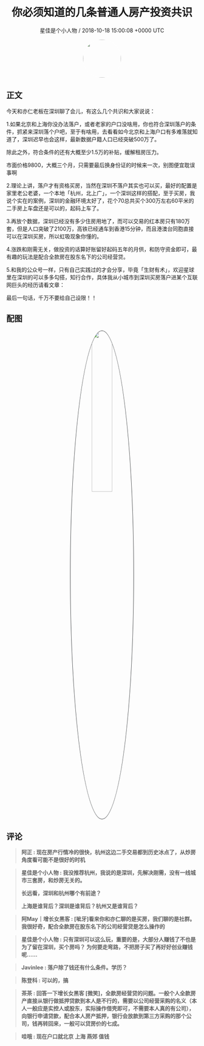 <h1 align="center">你必须知道的几条普通人房产投资共识</h1>
<p align="center">
    <a>星佳是个小人物 / 2018-10-18 15:00:08 &#43;0000 UTC</a>
</p>

<div align="center">
    <img src="https://images.zsxq.com/FkonNNIsUwQqtqoXJK45t32Ey15r?e=1590940799&amp;token=kIxbL07-8jAj8w1n4s9zv64FuZZNEATmlU_Vm6zD:U5g3eg__yk8YqCZHtgV9aIGd41s=" width="100" height="100" style="border:1px solid;border-radius:50%; color:#ffffff"/>
</div>

## 正文

<div>
今天和亦仁老板在深圳聊了会儿，有这么几个共识和大家说说：

1.如果北京和上海你没办法落户，或者老家的户口没啥用，你也符合深圳落户的条件，抓紧来深圳落个户吧，至于有啥用，去看看如今北京和上海户口有多难落就知道了，深圳迟早也会这样，最新数据户籍人口已经突破500万了。

除此之外，符合条件的还有大概至少1.5万的补贴，缓解租房压力。

市面价格9800，大概三个月，只需要最后换身份证的时候来一次，别图便宜耽误事啊

2.理论上讲，落户才有资格买房，当然在深圳不落户其实也可以买，最好的配置是家里老公老婆，一个本地「杭州，北上广」，一个深圳这样的搭配，至于买房，我说个实在的案例，深圳的金融环境太好了，花个70总共买个300万左右60平米的二手房上车盘还是可以的，起码上车了。

3.再放个数据，深圳已经没有多少住房用地了，而可以交易的红本房只有180万套，但是人口突破了2100万，高铁已经通车到香港15分钟，而且港澳台同胞直接可以在深圳买房，所以虹吸现象你懂的。

4.涨跌和刚需无关，做投资的话算好账留好起码五年的月供，和防守资金即可，最有趣的玩法是配合全款房在股东名下的公司经营贷。

5.和我的公众号一样，只有自己实践过的才会分享，毕竟「生财有术」，欢迎星球里在深圳的可以多多勾搭，知行合作，具体我从小城市到深圳买房落户进某个互联网巨头的经历请看文章：



最后一句话，千万不要给自己设限！！
</div>

## 配图
<div class="image" align="center">

<img src="https://images.zsxq.com/FjswfAupyOrW5gjmywZrjG4tBMEh?imageMogr2/auto-orient/thumbnail/800x/format/jpg/blur/1x0/quality/75&amp;e=1590940799&amp;token=kIxbL07-8jAj8w1n4s9zv64FuZZNEATmlU_Vm6zD:X0lc8IVYWNpQWTUDSVGjX_8h46I=" width="33%" height="33%" style="border:1px solid;border-radius:50%; color:#3c3f41"/>

</div>

## 评论

<div align="left">
<div>

<blockquote >
<span> <strong>阿正 : 现在房产行情冷的很快，杭州这边二手交易都到历史冰点了，从炒房角度看可能不是很好的时机 </strong></span>
</blockquote>

<blockquote >
<span> <strong>星佳是个小人物 : 我没推荐杭州，我说的是深圳，先解决刚需，没有一线城市三套房，和炒房无关的。

长远看，深圳和杭州哪个有前途？

上海是谁背后？深圳是谁背后？杭州又是谁背后？ </strong></span>
</blockquote>

<blockquote >
<span> <strong>阿May｜增长女黑客 : [呲牙]看来你和亦仁聊的是买房，我们聊的是社群。我很好奇，配合全款房在股东名下的公司经营贷是怎么操作的 </strong></span>
</blockquote>

<blockquote >
<span> <strong>星佳是个小人物 : 只有深圳可以这么玩，重要的是，大部分人赚钱了不也是为了留在深圳，买个房吗？
为何要走弯路，不把房子买了再好好创业赚钱呢…… </strong></span>
</blockquote>

<blockquote >
<span> <strong>Javinlee : 落户除了钱还有什么条件。学历？ </strong></span>
</blockquote>

<blockquote >
<span> <strong>陈登科 : 可以的，搞 </strong></span>
</blockquote>

<blockquote >
<span> <strong>茶茶 : 回答一下增长女黑客 [微笑]，全款房经营贷的问题。一般个人全款房产直接从银行做抵押贷款到本人是不行的，需要以公司经营采购的名义（本人一般应是实控人或股东，实际操作借壳即可，不需要本人真的有公司），向银行申请贷款，配合本人房产抵押，银行会放款到第三方采购的那个公司，钱再转回来，一般可以贷房价的七成。 </strong></span>
</blockquote>

<blockquote >
<span> <strong>哇哦 : 现在户口就北京 上海 燕郊 值钱 </strong></span>
</blockquote>

</div>
</div>